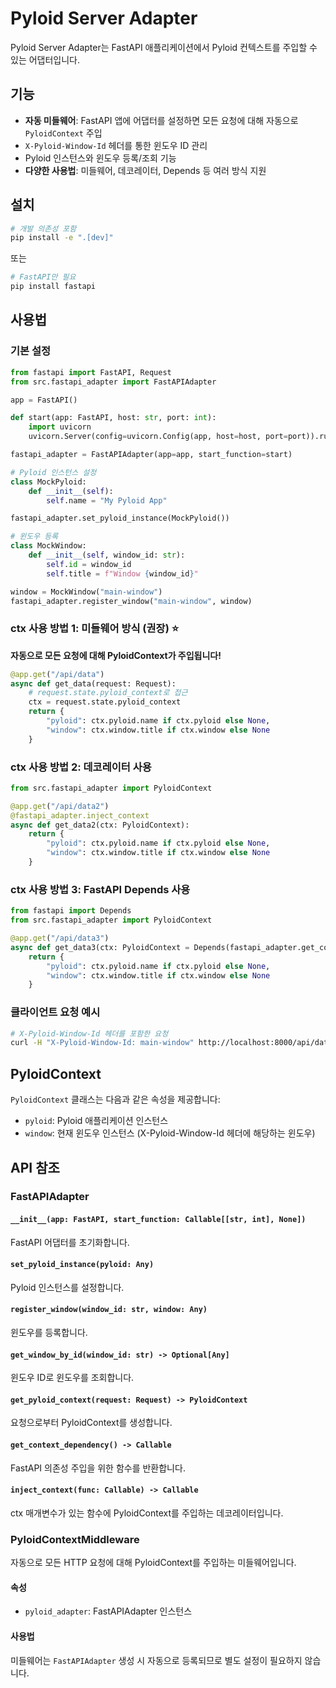 # Pyloid Server Adapter

Pyloid Server Adapter는 FastAPI 애플리케이션에서 Pyloid 컨텍스트를 주입할 수 있는 어댑터입니다.

## 기능

- **자동 미들웨어**: FastAPI 앱에 어댑터를 설정하면 모든 요청에 대해 자동으로 `PyloidContext` 주입
- `X-Pyloid-Window-Id` 헤더를 통한 윈도우 ID 관리
- Pyloid 인스턴스와 윈도우 등록/조회 기능
- **다양한 사용법**: 미들웨어, 데코레이터, Depends 등 여러 방식 지원

## 설치

```bash
# 개발 의존성 포함
pip install -e ".[dev]"
```

또는

```bash
# FastAPI만 필요
pip install fastapi
```

## 사용법

### 기본 설정

```python
from fastapi import FastAPI, Request
from src.fastapi_adapter import FastAPIAdapter

app = FastAPI()

def start(app: FastAPI, host: str, port: int):
    import uvicorn
    uvicorn.Server(config=uvicorn.Config(app, host=host, port=port)).run()

fastapi_adapter = FastAPIAdapter(app=app, start_function=start)

# Pyloid 인스턴스 설정
class MockPyloid:
    def __init__(self):
        self.name = "My Pyloid App"

fastapi_adapter.set_pyloid_instance(MockPyloid())

# 윈도우 등록
class MockWindow:
    def __init__(self, window_id: str):
        self.id = window_id
        self.title = f"Window {window_id}"

window = MockWindow("main-window")
fastapi_adapter.register_window("main-window", window)
```

### ctx 사용 방법 1: 미들웨어 방식 (권장) ⭐

**자동으로 모든 요청에 대해 PyloidContext가 주입됩니다!**

```python
@app.get("/api/data")
async def get_data(request: Request):
    # request.state.pyloid_context로 접근
    ctx = request.state.pyloid_context
    return {
        "pyloid": ctx.pyloid.name if ctx.pyloid else None,
        "window": ctx.window.title if ctx.window else None
    }
```

### ctx 사용 방법 2: 데코레이터 사용

```python
from src.fastapi_adapter import PyloidContext

@app.get("/api/data2")
@fastapi_adapter.inject_context
async def get_data2(ctx: PyloidContext):
    return {
        "pyloid": ctx.pyloid.name if ctx.pyloid else None,
        "window": ctx.window.title if ctx.window else None
    }
```

### ctx 사용 방법 3: FastAPI Depends 사용

```python
from fastapi import Depends
from src.fastapi_adapter import PyloidContext

@app.get("/api/data3")
async def get_data3(ctx: PyloidContext = Depends(fastapi_adapter.get_context_dependency())):
    return {
        "pyloid": ctx.pyloid.name if ctx.pyloid else None,
        "window": ctx.window.title if ctx.window else None
    }
```

### 클라이언트 요청 예시

```bash
# X-Pyloid-Window-Id 헤더를 포함한 요청
curl -H "X-Pyloid-Window-Id: main-window" http://localhost:8000/api/data
```

## PyloidContext

`PyloidContext` 클래스는 다음과 같은 속성을 제공합니다:

- `pyloid`: Pyloid 애플리케이션 인스턴스
- `window`: 현재 윈도우 인스턴스 (X-Pyloid-Window-Id 헤더에 해당하는 윈도우)

## API 참조

### FastAPIAdapter

#### `__init__(app: FastAPI, start_function: Callable[[str, int], None])`
FastAPI 어댑터를 초기화합니다.

#### `set_pyloid_instance(pyloid: Any)`
Pyloid 인스턴스를 설정합니다.

#### `register_window(window_id: str, window: Any)`
윈도우를 등록합니다.

#### `get_window_by_id(window_id: str) -> Optional[Any]`
윈도우 ID로 윈도우를 조회합니다.

#### `get_pyloid_context(request: Request) -> PyloidContext`
요청으로부터 PyloidContext를 생성합니다.

#### `get_context_dependency() -> Callable`
FastAPI 의존성 주입을 위한 함수를 반환합니다.

#### `inject_context(func: Callable) -> Callable`
ctx 매개변수가 있는 함수에 PyloidContext를 주입하는 데코레이터입니다.

### PyloidContextMiddleware

자동으로 모든 HTTP 요청에 대해 PyloidContext를 주입하는 미들웨어입니다.

#### 속성
- `pyloid_adapter`: FastAPIAdapter 인스턴스

#### 사용법
미들웨어는 `FastAPIAdapter` 생성 시 자동으로 등록되므로 별도 설정이 필요하지 않습니다.